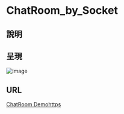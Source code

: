 # ChatRoom_by_Socket
## 說明




## 呈現
![image](https://i.imgur.com/Mk1AXkP.gif)

## URL
[ChatRoom Demohttps](https//webforchatroom.herokuapp.com/)

